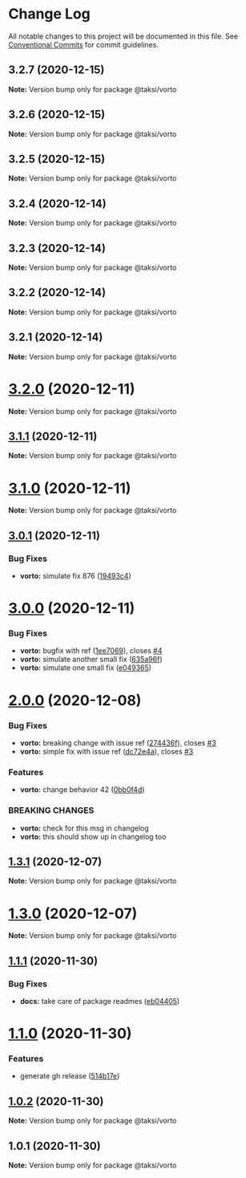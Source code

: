 # Change Log

All notable changes to this project will be documented in this file.
See [Conventional Commits](https://conventionalcommits.org) for commit guidelines.

## 3.2.7 (2020-12-15)

**Note:** Version bump only for package @taksi/vorto





## 3.2.6 (2020-12-15)

**Note:** Version bump only for package @taksi/vorto





## 3.2.5 (2020-12-15)

**Note:** Version bump only for package @taksi/vorto





## 3.2.4 (2020-12-14)

**Note:** Version bump only for package @taksi/vorto





## 3.2.3 (2020-12-14)

**Note:** Version bump only for package @taksi/vorto





## 3.2.2 (2020-12-14)

**Note:** Version bump only for package @taksi/vorto





## 3.2.1 (2020-12-14)

**Note:** Version bump only for package @taksi/vorto





# [3.2.0](https://github.com/uport-project/taksi/compare/v3.1.1...v3.2.0) (2020-12-11)

**Note:** Version bump only for package @taksi/vorto





## [3.1.1](https://github.com/uport-project/taksi/compare/v3.1.0...v3.1.1) (2020-12-11)

**Note:** Version bump only for package @taksi/vorto





# [3.1.0](https://github.com/uport-project/taksi/compare/v3.0.1...v3.1.0) (2020-12-11)

**Note:** Version bump only for package @taksi/vorto





## [3.0.1](https://github.com/uport-project/taksi/compare/v3.0.0...v3.0.1) (2020-12-11)


### Bug Fixes

* **vorto:** simulate fix 876 ([19493c4](https://github.com/uport-project/taksi/commit/19493c4330748d5fb6d89ef842b2aaf15215f22b))





# [3.0.0](https://github.com/uport-project/taksi/compare/v2.0.0...v3.0.0) (2020-12-11)


### Bug Fixes

* **vorto:** bugfix with ref ([1ee7069](https://github.com/uport-project/taksi/commit/1ee7069ae75990aa5b885dc779eea38e361eba81)), closes [#4](https://github.com/uport-project/taksi/issues/4)
* **vorto:** simulate another small fix ([635a96f](https://github.com/uport-project/taksi/commit/635a96f462c7ff1c6daba2e8be7691dbe8960c8e))
* **vorto:** simulate one small fix ([e049365](https://github.com/uport-project/taksi/commit/e049365da280b626fa05a8f538219f4eed0fb8fc))





# [2.0.0](https://github.com/uport-project/taksi/compare/v1.3.2-beta.12+a161952...v2.0.0) (2020-12-08)


### Bug Fixes

* **vorto:** breaking change with issue ref ([274436f](https://github.com/uport-project/taksi/commit/274436f3292b4b8075ea36766197394898829b43)), closes [#3](https://github.com/uport-project/taksi/issues/3)
* **vorto:** simple fix with issue ref ([dc72e4a](https://github.com/uport-project/taksi/commit/dc72e4a4fb3774925b5a305b384069e54bc8d48b)), closes [#3](https://github.com/uport-project/taksi/issues/3)


### Features

* **vorto:** change behavior 42 ([0bb0f4d](https://github.com/uport-project/taksi/commit/0bb0f4d490a15fa01e520f98858b282d9d261c93))


### BREAKING CHANGES

* **vorto:** check for this msg in changelog
* **vorto:** this should show up in changelog too





## [1.3.1](https://github.com/uport-project/taksi/compare/v1.3.1-beta.16+e6d80fe...v1.3.1) (2020-12-07)

**Note:** Version bump only for package @taksi/vorto





# [1.3.0](https://github.com/uport-project/taksi/compare/v1.1.1...v1.3.0) (2020-12-07)

**Note:** Version bump only for package @taksi/vorto





## [1.1.1](https://github.com/uport-project/taksi/compare/v1.1.0...v1.1.1) (2020-11-30)


### Bug Fixes

* **docs:** take care of package readmes ([eb04405](https://github.com/uport-project/taksi/commit/eb0440510ccd28f2182c3dce0aa716da71a6d022))





# [1.1.0](https://github.com/uport-project/taksi/compare/v1.0.2...v1.1.0) (2020-11-30)


### Features

* generate gh release ([514b17e](https://github.com/uport-project/taksi/commit/514b17e779c4be356e8b3ddbbe24df9f9ec16640))





## [1.0.2](https://github.com/uport-project/taksi/compare/v1.0.1...v1.0.2) (2020-11-30)

**Note:** Version bump only for package @taksi/vorto





## 1.0.1 (2020-11-30)

**Note:** Version bump only for package @taksi/vorto
